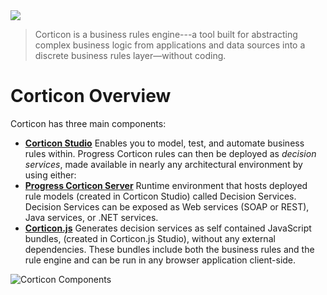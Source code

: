<img src="https://cdn.jsdelivr.net/gh/corticon/documentation/docs/assets/ProgressCorticon_PrimaryLogo_Stacked.png"/>

>Corticon is a business rules engine---a tool built for abstracting complex business logic from applications and data sources into a discrete business rules layer—without coding. 

# Corticon Overview

Corticon has three main components:

- [**Corticon Studio**](https://docs.progress.com/bundle/corticon-quick-reference/page/A-guide-to-Progress-Corticon-Studio.html)
    Enables you to model, test, and automate business rules within. Progress Corticon rules can then be deployed as *decision services*, made available in nearly any architectural environment by using either:
- [**Progress Corticon Server**](https://docs.progress.com/bundle/corticon-server/page/About-Corticon-Servers.html) 
    Runtime environment that hosts deployed rule models (created in Corticon Studio) called Decision Services. Decision Services can be exposed as Web services (SOAP or REST), Java services, or .NET services.
- [**Corticon.js**](https://docs.progress.com/bundle/corticon-js-integration/page/About-Corticon.js-integration.html)
    Generates decision services as self contained JavaScript bundles, (created in Corticon.js Studio), without any external dependencies. These bundles include both the business rules and the rule engine and can be run in any browser application client-side.

![Corticon Components](https://cdn.jsdelivr.net/gh/corticon/documentation/docs/assets/corticonservervsjs.png)
